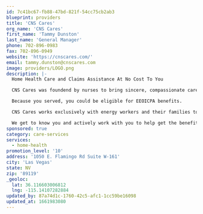 ```yaml
---
id: 7c41bc67-fb88-47bd-821f-54cc75cb2ab3
blueprint: providers
title: 'CNS Cares'
org_name: 'CNS Cares'
first_name: 'Tammy Dunston'
last_name: 'General Manager'
phone: 702-896-0983
fax: 702-896-0949
website: 'https://cnscares.com/'
email: tammy.dunston@cnscares.com
image: providers/LOGO.png
description: |-
  Home Health Care and Claims Assistance At No Cost To You

  CNS Cares was foundend by nurses to bring sincere, compassionate care in the home. We specialize in providing the home health care services and support you need so you can keep doing things you love in the place you love.

  Because you served, you could be eligible for EEOICPA benefits.

  CNS Cares works exclusively with energy workers and their families to provde the best in-home health care under the Department of Labor's Energy Workers Program and the EEOICPA.

  We get to know you and actively work with you to help get the benefits you deserve, from cash claims to medical care to exceptional in-home services.
sponsored: true
category: care-services
services:
  - home-health
promotion_level: '10'
address: '1050 E. Flamingo Rd Suite W-161'
city: 'Las Vegas'
state: NV
zip: '89119'
_geoloc:
  lat: 36.116603006812
  lng: -115.14107282884
updated_by: 87a74d1c-1760-42c5-afc1-1cc59be16098
updated_at: 1661983080
---
```


